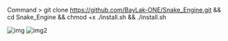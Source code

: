 Command > git clone https://github.com/BayLak-ONE/Snake_Engine.git && cd Snake_Engine && chmod +x ./install.sh && ./install.sh


![img](https://github.com/user-attachments/assets/72c2f71a-f685-4d12-8c2b-c0a939c9c7ef)
![img2](https://github.com/user-attachments/assets/a16322be-c31c-4011-b8d0-55d131285d36)
